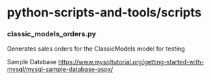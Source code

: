# python-scripts-and-tools/scripts

### classic_models_orders.py
Generates sales orders for the ClassicModels model for testing

Sample Database
https://www.mysqltutorial.org/getting-started-with-mysql/mysql-sample-database-aspx/
